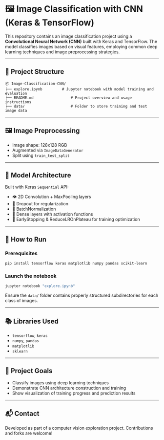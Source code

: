 # 🖼️ Image Classification with CNN (Keras & TensorFlow)

This repository contains an image classification project using a **Convolutional Neural Network (CNN)** built with Keras and TensorFlow. The model classifies images based on visual features, employing common deep learning techniques and image preprocessing strategies.

---

## 📁 Project Structure

```
📦 Image-Classification-CNN/
├── explore.ipynb         # Jupyter notebook with model training and evaluation
├── README.md                 # Project overview and usage instructions
├── data/                     # Folder to store training and test image data
```

---

## 🖼️ Image Preprocessing

- Image shape: 128x128 RGB
- Augmented via `ImageDataGenerator`
- Split using `train_test_split`

---

## 🧠 Model Architecture

Built with Keras `Sequential` API:
- 👁️ 2D Convolution + MaxPooling layers
- 🚿 Dropout for regularization
- 🔁 BatchNormalization
- 🧠 Dense layers with activation functions
- 🛑 EarlyStopping & ReduceLROnPlateau for training optimization

---

## 🧪 How to Run

### Prerequisites

```bash
pip install tensorflow keras matplotlib numpy pandas scikit-learn
```

### Launch the notebook

```bash
jupyter notebook "explore.ipynb"
```

Ensure the `data/` folder contains properly structured subdirectories for each class of images.

---

## 📚 Libraries Used

- `tensorflow`, `keras`
- `numpy`, `pandas`
- `matplotlib`
- `sklearn`

---

## 🚀 Project Goals

- Classify images using deep learning techniques
- Demonstrate CNN architecture construction and training
- Show visualization of training progress and prediction results

---

## 📬 Contact

Developed as part of a computer vision exploration project. Contributions and forks are welcome!
